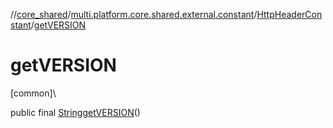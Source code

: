 //[core_shared](../../../index.md)/[multi.platform.core.shared.external.constant](../index.md)/[HttpHeaderConstant](index.md)/[getVERSION](get-v-e-r-s-i-o-n.md)

# getVERSION

[common]\

public final [String](https://developer.android.com/reference/kotlin/java/lang/String.html)[getVERSION](get-v-e-r-s-i-o-n.md)()
